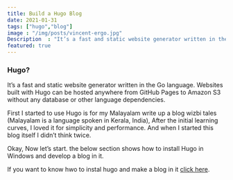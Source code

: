 ```yaml
---
title: Build a Hugo Blog
date: 2021-01-31
tags: ["hugo","blog"]
image : "/img/posts/vincent-ergo.jpg"
Description  : "It’s a fast and static website generator written in the Go language. Websites built with Hugo can be hosted anywhere from GitHub..."
featured: true
---
```


### Hugo?

It’s a fast and static website generator written in the Go language. Websites built with Hugo can be hosted anywhere from GitHub Pages to Amazon S3 without any database or other language dependencies.

First I started to use Hugo is for my Malayalam write up a blog wizbi tales (Malayalam is a language spoken in Kerala, India), After the initial learning curves, I loved it for simplicity and performance. And when I started this blog itself I didn’t think twice.

Okay, Now let’s start. the below section shows how to install Hugo in Windows and develop a blog in it.

If you want to know hwo to instal hugo and make a blog in it [click here](https://binovarghese.com/blog/build-your-first-hugo-blog/).

<!--Photo by Robert Katzki on Unsplash-->

